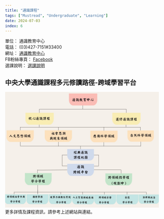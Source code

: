 ```yaml
---
title: "通識課程"
tags: ["Mustread", "Undergraduate", "Learning"]
date: 2024-07-03
index: 6
---
```


單位： 通識教育中心  
電話： (03)427-7151#33400  
網址： [通識教育中心](http://140.115.103.29/)  
FB粉絲專頁： [Facebook](https://reurl.cc/KeYaGR)  
選課說明： [選課說明](https://reurl.cc/Gjy3Wd)

## 中央大學通識課程多元修讀路徑-跨域學習平台
![通識課程圖.jpg](https://github.com/NCU-FRESH/2024-blog/blob/main/%E9%80%9A%E8%AD%98%E8%AA%B2%E7%A8%8B/%E9%80%9A%E8%AD%98%E8%AA%B2%E7%A8%8B%E5%9C%96.jpg?raw=true)
更多詳情及課程資訊，請參考上述網站與連結。
